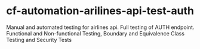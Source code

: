 # cf-automation-arilines-api-test-auth
Manual and automated testing for airlines api. Full testing of AUTH endpoint. Functional and Non-functional Testing, Boundary and Equivalence Class Testing and Security Tests
